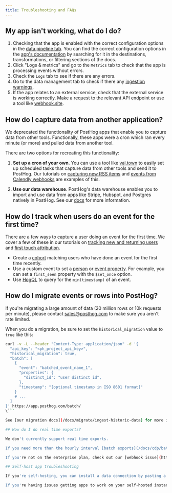 ```yaml
---
title: Troubleshooting and FAQs
---
```


## My app isn't working, what do I do?

1. Checking that the app is enabled with the correct configuration options in the [data pipeline tab](https://us.posthog.com/apps). You can find the correct configuration options in the [app's documentation](/docs/cdp) by searching for it in the destinations, transformations, or filtering sections of the docs.
2. Click "Logs & metrics" and go to the `Metrics` tab to check that the app is processing events without errors.
3. Check the `Logs` tab to see if there are any errors.
4. Go to the data management tab to check if there any [ingestion warnings](https://us.posthog.com/data-management/ingestion-warnings).
5. If the app relates to an external service, check that the external service is working correctly. Make a request to the relevant API endpoint or use a tool like [webhook.site](https://webhook.site/).

## How do I capture data from another application?

We deprecated the functionality of PostHog apps that enable you to capture data from other tools. Functionally, these apps were a cron which ran every minute (or more) and pulled data from another tool.

There are two options for recreating this functionality:

1. **Set up a cron of your own**. You can use a tool like [val.town](https://val.town/) to easily set up scheduled tasks that capture data from other tools and send it to PostHog. Our tutorials on [capturing new RSS items](/tutorials/rss-item-capture) and [events from Calendly webhooks](/tutorials/calendly-webhooks) are examples of this.

2. **Use our data warehouse**. PostHog's data warehouse enables you to import and use data from apps like Stripe, Hubspot, and Postgres natively in PostHog. See our [docs](/docs/data-warehouse) for more information.

## How do I track when users do an event for the first time?

There are a few ways to capture a user doing an event for the first time. We cover a few of these in our tutorials on [tracking new and returning users](/tutorials/track-new-returning-users) and [first touch attribution](/tutorials/first-last-touch-attribution).

- Create a [cohort](/docs/data/cohorts) matching users who have done an event for the first time recently.
- Use a custom event to set a [person](/docs/getting-started/user-properties) or [event property](/docs/data/events). For example, you can set a `first_seen` property with the `$set_once` option.
- Use [HogQL](/docs/product-analytics/sql) to query for the `min(timestamp)` of an event.

## How do I migrate events or rows into PostHog?

If you're migrating a large amount of data (20 million rows or 10k requests per minute), please contact [sales@posthog.com](mailto:sales@posthog.com) to make sure you aren't rate limited.

When you do a migration, be sure to set the `historical_migration` value to `true` like this:

```bash
curl -v -L --header "Content-Type: application/json" -d '{
  "api_key": "<ph_project_api_key>",
  "historical_migration": true,
  "batch": [
    {
      "event": "batched_event_name_1",
      "properties": {
        "distinct_id": "user distinct id",
      },
      "timestamp": "[optional timestamp in ISO 8601 format]"
    }
    # ...
  ]
}' https://app.posthog.com/batch/ 
\```

See [our migration docs](/docs/migrate/ingest-historic-data) for more information.

## How do I do real time exports?

We don't currently support real time exports. 

If you need more than the hourly interval [batch exports](/docs/cdp/batch-exports) and are on the enterprise plan, please contact our team (or email [sales@posthog.com](mailto:sales@posthog.com)). 

If you're not on the enterprise plan, check out our [webhook issue](https://github.com/PostHog/posthog/issues/16976) on GitHub.

## Self-host app troubleshooting

If you're self-hosting, you can install a data connection by pasting a link to its public repository, or write your own app directly in PostHog.

If you're having issues getting apps to work on your self-hosted instance of PostHog, check out our [troubleshooting guide](/docs/cdp/enabling).

